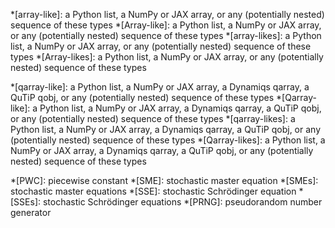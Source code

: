 *[array-like]: a Python list, a NumPy or JAX array, or any (potentially nested) sequence of these types
*[Array-like]: a Python list, a NumPy or JAX array, or any (potentially nested) sequence of these types
*[array-likes]: a Python list, a NumPy or JAX array, or any (potentially nested) sequence of these types
*[Array-likes]: a Python list, a NumPy or JAX array, or any (potentially nested) sequence of these types

*[qarray-like]: a Python list, a NumPy or JAX array, a Dynamiqs qarray, a QuTiP qobj, or any (potentially nested) sequence of these types
*[Qarray-like]: a Python list, a NumPy or JAX array, a Dynamiqs qarray, a QuTiP qobj, or any (potentially nested) sequence of these types
*[qarray-likes]: a Python list, a NumPy or JAX array, a Dynamiqs qarray, a QuTiP qobj, or any (potentially nested) sequence of these types
*[Qarray-likes]: a Python list, a NumPy or JAX array, a Dynamiqs qarray, a QuTiP qobj, or any (potentially nested) sequence of these types

*[PWC]: piecewise constant
*[SME]: stochastic master equation
*[SMEs]: stochastic master equations
*[SSE]: stochastic Schrödinger equation
*[SSEs]: stochastic Schrödinger equations
*[PRNG]: pseudorandom number generator

